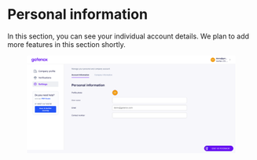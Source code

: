 # Personal information

In this section, you can see your individual account details. We plan to add more features in this section shortly.

<figure><img src="../../Images/settings_personal.png" alt=""><figcaption></figcaption></figure>
